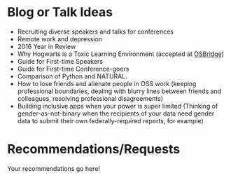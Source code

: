 # Blog or Talk Ideas

- Recruiting diverse speakers and talks for conferences 
- Remote work and depression 
- 2016 Year in Review 
- Why Hogwarts is a Toxic Learning Environment (accepted at [OSBridge](http://opensourcebridge.org/proposals/1815))
- Guide for First-time Speakers 
- Guide for First-time Conference-goers 
- Comparison of Python and NATURAL. 
- How to lose friends and alienate people in OSS work (keeping professional boundaries, dealing with blurry lines between friends and colleagues, resolving professional disagreements) 
- Building inclusive apps when your power is super limited (Thinking of gender-as-not-binary when the recipients of your data need gender data to submit their own federally-required reports, for example)

# Recommendations/Requests 
Your recommendations go here! 
